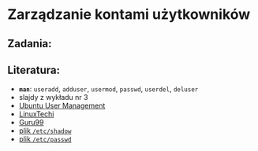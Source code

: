 Zarządzanie kontami użytkowników
================================

## Zadania:



## Literatura:
 * **`man`**: `useradd`, `adduser`, `usermod`, `passwd`, `userdel`, `deluser`
 * slajdy z wykładu nr 3
 * [Ubuntu User Management](https://help.ubuntu.com/lts/serverguide/user-management.html)
 * [LinuxTechi](https://www.linuxtechi.com/linux-commands-to-manage-local-accounts/)
 * [Guru99](https://www.guru99.com/linux-admin.html)
 * [plik `/etc/shadow`](https://www.cyberciti.biz/faq/understanding-etcshadow-file/)
 * [plik `/etc/passwd`](https://www.cyberciti.biz/faq/understanding-etcpasswd-file-format/)